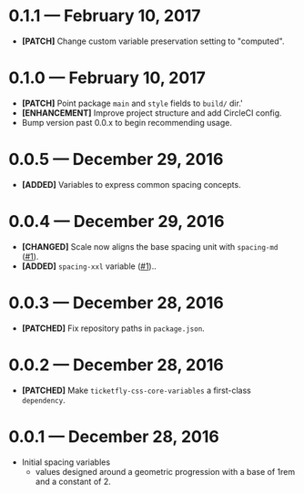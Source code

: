 # 0.1.1 &mdash; February 10, 2017

- **[PATCH]** Change custom variable preservation setting to "computed".


# 0.1.0 &mdash; February 10, 2017

- **[PATCH]** Point package `main` and `style` fields to `build/` dir.'
- **[ENHANCEMENT]** Improve project structure and add CircleCI config.
- Bump version past 0.0.x to begin recommending usage.


# 0.0.5 &mdash; December 29, 2016

- **[ADDED]** Variables to express common spacing concepts.


# 0.0.4 &mdash; December 29, 2016

- **[CHANGED]** Scale now aligns the base spacing unit with `spacing-md` ([#1](https://github.com/Ticketfly-UI/ticketfly-css-spacing-variables/pull/1)).
- **[ADDED]** `spacing-xxl` variable ([#1](https://github.com/Ticketfly-UI/ticketfly-css-spacing-variables/pull/1))..


# 0.0.3 &mdash; December 28, 2016

- **[PATCHED]** Fix repository paths in `package.json`.


# 0.0.2 &mdash; December 28, 2016

- **[PATCHED]** Make `ticketfly-css-core-variables` a first-class `dependency`.


# 0.0.1 &mdash; December 28, 2016

- Initial spacing variables
  + values designed around a geometric progression with a base of 1rem and a constant of 2.
